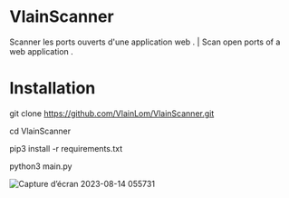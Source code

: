 # VlainScanner
Scanner les ports ouverts d'une application web . | Scan open ports of a web application .

# Installation
git clone https://github.com/VlainLom/VlainScanner.git

cd VlainScanner

pip3 install -r requirements.txt

python3 main.py


![Capture d’écran 2023-08-14 055731](https://github.com/VlainLom/VlainScanner/assets/64509591/7dfc746c-ded9-4a3e-b14e-c292847ff300)
